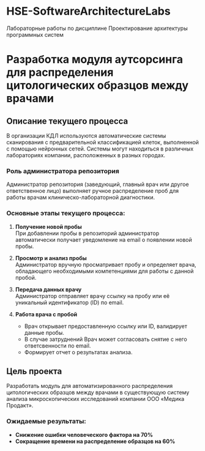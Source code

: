 # HSE-SoftwareArchitectureLabs
Лабораторные работы по дисциплине Проектирование архитектуры программных систем

# Разработка модуля аутсорсинга для распределения цитологических образцов между врачами

## Описание текущего процесса

В организации КДЛ используются автоматические системы сканирования с предварительной классификацией клеток, выполненной с помощью нейронных сетей. Системы могут находиться в различных лабораториях компании, расположенных в разных городах.

### Роль администратора репозитория

Администратор репозитория (заведующий, главный врач или другое ответственное лицо) выполняет ручное распределение проб для работы врачам клиническо-лабораторной диагностики. 

### Основные этапы текущего процесса:
1. **Получение новой пробы**  
   При добавлении пробы в репозиторий администратор автоматически получает уведомление на email о появлении новой пробы.

2. **Просмотр и анализ пробы**  
   Администратор вручную просматривает пробу и определяет врача, обладающего необходимыми компетенциями для работы с данной пробой.

3. **Передача данных врачу**  
   Администратор отправляет врачу ссылку на пробу или её уникальный идентификатор (ID)
по email.

4. **Работа врача с пробой**  
   - Врач открывает предоставленную ссылку или ID, валидирует данные пробы.
   - В случае затруднений Врач может согласовать снятие с него ответсвенности по email.
   - Формирует отчет о результатах анализа.

## Цель проекта

Разработать модуль для автоматизированного распределения цитологических образцов между врачами в существующую систему анализа микроскопических исследований компании ООО «Медика Продакт».  

### Ожидаемые результаты:
- **Снижение ошибки человеческого фактора на 70%** 
- **Сокращение времени на распределение образцов на 60%**



